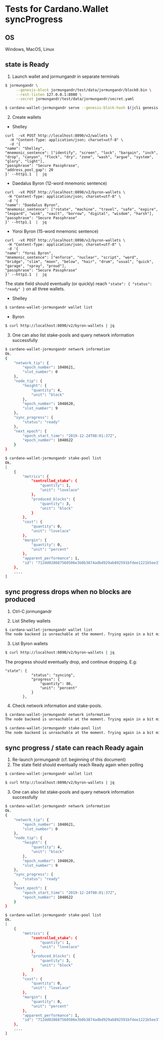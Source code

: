 # Tests for Cardano.Wallet syncProgress

## OS

Windows, MacOS, Linux

## state is Ready

1. Launch wallet and jormungandr in separate terminals
```bash
$ jormungandr \
     --genesis-block jormungandr/test/data/jormungandr/block0.bin \
     --rest-listen 127.0.0.1:8080 \
     --secret jormungandr/test/data/jormungandr/secret.yaml

$ cardano-wallet-jormungandr serve --genesis-block-hash $(jcli genesis hash --input jormungandr/test/data/jormungandr/block0.bin) --node-port 8080
```

2. Create wallets
 - Shelley
```
curl  -vX POST http://localhost:8090/v2/wallets \
  -H "Content-Type: application/json; charset=utf-8" \
  -d '{
"name": "Shelley",
"mnemonic_sentence": ["identify", "screen", "lock", "bargain", "inch", "drop", "canyon", "flock", "dry", "zone", "wash", "argue", "system", "glory", "light"],
"passphrase": "Secure Passphrase",
"address_pool_gap": 20
}' --http1.1  |  jq
```
 - Daedalus Byron (12-word mnemonic sentence)
 ```
 curl  -vX POST http://localhost:8090/v2/byron-wallets \
  -H "Content-Type: application/json; charset=utf-8" \
  -d '{
"name": "Daedalus Byron",
"mnemonic_sentence": ["rotate", "machine", "travel", "safe", "expire", "leopard", "wink", "vault", "borrow", "digital", "wisdom", "harsh"],
"passphrase": "Secure Passphrase"
}' --http1.1  |  jq
```

 - Yoroi Byron (15-word mnemonic sentence)
 ```
 curl  -vX POST http://localhost:8090/v2/byron-wallets \
  -H "Content-Type: application/json; charset=utf-8" \
  -d '{
"name": "Yoroi Byron",
"mnemonic_sentence": ["enforce", "nuclear", "script", "word", "bridge", "slim", "moon", "below", "hair", "drum", "usual", "quick", "garage", "spray", "proud"],
"passphrase": "Secure Passphrase"
}' --http1.1  |  jq
```

The state field should eventually (or quickly) reach `"state": { "status": "ready" }` on all three wallets.
 - Shelley
```bash
$ cardano-wallet-jormungandr wallet list
```
 - Byron
 ```bash
 $ curl http://localhost:8090/v2/byron-wallets | jq
 ```

 3. One can also list stake-pools and query network information successfully

 ```bash
 $ cardano-wallet-jormungandr network information
 Ok.
 {
     "network_tip": {
         "epoch_number": 1048621,
         "slot_number": 0
     },
     "node_tip": {
         "height": {
             "quantity": 4,
             "unit": "block"
         },
         "epoch_number": 1048620,
         "slot_number": 9
     },
     "sync_progress": {
         "status": "ready"
     },
     "next_epoch": {
         "epoch_start_time": "2019-12-24T08:01:37Z",
         "epoch_number": 1048622
     }
 }
 ```

 ```bash
 $ cardano-wallet-jormungandr stake-pool list
 Ok.
 [
     {
         "metrics": {
             "controlled_stake": {
                 "quantity": 1,
                 "unit": "lovelace"
             },
             "produced_blocks": {
                 "quantity": 3,
                 "unit": "block"
             }
         },
         "cost": {
             "quantity": 0,
             "unit": "lovelace"
         },
         "margin": {
             "quantity": 0,
             "unit": "percent"
         },
         "apparent_performance": 1,
         "id": "712dd028687560506e3b0b3874adbd929ab892591bfdee1221b5ee3796b79b70"
     },
     ....
 ]
 ```

## sync progress drops when no blocks are produced

1. Ctrl-C jormungandr

2. List Shelley wallets
```bash
$ cardano-wallet-jormungandr wallet list
The node backend is unreachable at the moment. Trying again in a bit might work.
```

3. List Byron wallets

```bash
$ curl http://localhost:8090/v2/byron-wallets | jq
```

The progress should eventually drop, and continue dropping. E.g:

```
"state": {
            "status": "syncing",
            "progress": {
                "quantity": 86,
                "unit": "percent"
            }
        },
```

4. Check network information and stake-pools.
```bash
$ cardano-wallet-jormungandr network information
The node backend is unreachable at the moment. Trying again in a bit might work.
```

```bash
$ cardano-wallet-jormungandr stake-pool list
The node backend is unreachable at the moment. Trying again in a bit might work.
```

## sync progress / state can reach Ready again

1. Re-launch jormungandr (cf. beginning of this document)
2. The state field should eventually reach Ready again when polling
```bash
$ cardano-wallet-jormungandr wallet list
```

```bash
$ curl http://localhost:8090/v2/byron-wallets | jq
```

3. One can also list stake-pools and query network information successfully

```bash
$ cardano-wallet-jormungandr network information
Ok.
{
    "network_tip": {
        "epoch_number": 1048621,
        "slot_number": 0
    },
    "node_tip": {
        "height": {
            "quantity": 4,
            "unit": "block"
        },
        "epoch_number": 1048620,
        "slot_number": 9
    },
    "sync_progress": {
        "status": "ready"
    },
    "next_epoch": {
        "epoch_start_time": "2019-12-24T08:01:37Z",
        "epoch_number": 1048622
    }
}
```

```bash
$ cardano-wallet-jormungandr stake-pool list
Ok.
[
    {
        "metrics": {
            "controlled_stake": {
                "quantity": 1,
                "unit": "lovelace"
            },
            "produced_blocks": {
                "quantity": 3,
                "unit": "block"
            }
        },
        "cost": {
            "quantity": 0,
            "unit": "lovelace"
        },
        "margin": {
            "quantity": 0,
            "unit": "percent"
        },
        "apparent_performance": 1,
        "id": "712dd028687560506e3b0b3874adbd929ab892591bfdee1221b5ee3796b79b70"
    },
    ....
]
```
